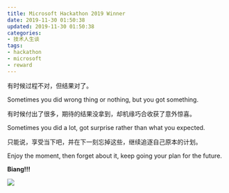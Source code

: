 ```yaml
---
title: Microsoft Hackathon 2019 Winner
date: 2019-11-30 01:50:38
updated: 2019-11-30 01:50:38
categories:
- 技术人生谈
tags:
- hackathon
- microsoft
- reward
---
```


有时候过程不对，但结果对了。

Sometimes you did wrong thing or nothing, but you got something.

有时候付出了很多，期待的结果没拿到，却机缘巧合收获了意外惊喜。

Sometimes you did a lot, got surprise rather than what you expected.

只能说，享受当下吧，并在下一刻忘掉这些，继续追逐自己原本的计划。

Enjoy the moment, then forget about it, keep going your plan for the future.



**Biang!!!**

![](https://hzrzxq.bn.files.1drv.com/y4my5VWQjPz_VXUhyL_goql12qS5FYtb_-sIBFRtzF93-Cenee-f8mMtWOpjC_lKRfsJNVpH68wgbzFHd19I3JxD4Ilqcnf89z_HYGYvomN9C9SXfsm9UsXlNNx0jFBm1r7hbEkN3bksY4gDoEAtDV81jJ9-GY_qim98MNc5Lp9DrV5Lahn25prbnjjnNKtPWBbQmA8E1HbcXBHI7DTdkaR1A?width=3024&height=3780&cropmode=none)